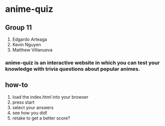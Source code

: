 # anime-quiz 
## Group 11 
1. Edgardo Arteaga
2. Kevin Nguyen
3. Matthew Villanueva

### anime-quiz is an interactive website in which you can test your knowledge with trivia questions about popular animes.

## how-to
1. load the index.html into your browser
2. press start
3. select your answers
4. see how you did!
5. retake to get a better score?